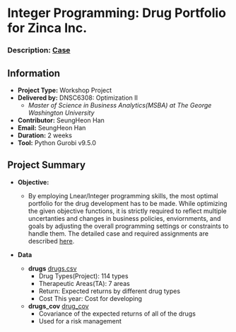 # Integer Programming: Drug Portfolio for Zinca Inc.
### Description: [Case](https://github.com/hshehjue/Optimization/blob/main/Drug_Portfolio/Case.pdf)
## Information
* **Project Type:** Workshop Project
* **Delivered by:** DNSC6308: Optimization II
  - *Master of Science in Business Analytics(MSBA) at The George Washington University*
* **Contributor:** SeungHeon Han
* **Email:** SeungHeon Han
* **Duration:** 2 weeks
* **Tool:** Python Gurobi v9.5.0

## Project Summary
* **Objective:** 
  - By employing Lnear/Integer programming skills, the most optimal portfolio for the drug development has to be made. While optimizing the given objective functions, it is strictly required to reflect multiple uncertanties and changes in business policies, enviornments, and goals by adjusting the overall programming settings or constraints to handle them. The detailed case and required assignments are described [here](https://github.com/hshehjue/Optimization/blob/main/Drug_Portfolio/Case.pdf).

* **Data**
  - **drugs** [drugs.csv](https://github.com/hshehjue/Optimization/blob/main/Drug_Portfolio/Data/drugs.csv)
    -  Drug Types(Project): 114 types
    -  Therapeutic Areas(TA): 7 areas
    - Return: Expected returns by different drug types
    - Cost This year: Cost for developing 
  - **drugs_cov** [drug_cov](https://github.com/hshehjue/Optimization/blob/main/Drug_Portfolio/Data/drugs_cov.csv)
    - Covariance of the expected returns of all of the drugs
    - Used for a risk management
